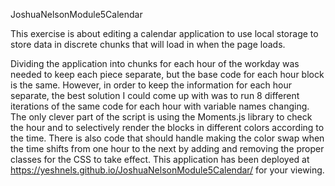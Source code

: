 JoshuaNelsonModule5Calendar

This exercise is about editing a calendar application to use local storage to store data in discrete chunks that will load in when the page loads.

Dividing the application into chunks for each hour of the workday was needed to keep each piece separate, but the base code for each hour block is the same. However, in order to keep the information for each hour separate, the best solution I could come up with was to run 8 different iterations of the same code for each hour with variable names changing. The only clever part of the script is using the Moments.js library to check the hour and to selectively render the blocks in different colors according to the time. There is also code that should handle making the color swap when the time shifts from one hour to the next by adding and removing the proper classes for the CSS to take effect.
This application has been deployed at https://yeshnels.github.io/JoshuaNelsonModule5Calendar/ for your viewing.